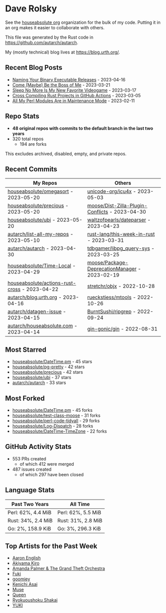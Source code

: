 
# Dave Rolsky

See the [houseabsolute org](https://github.com/houseabsolute) organization for
the bulk of my code. Putting it in an org makes it easier to collaborate with
others.

This file was generated by the Rust code in
https://github.com/autarch/autarch.

My (mostly technical) blog lives at https://blog.urth.org/.

## Recent Blog Posts

- [Naming Your Binary Executable Releases](https://blog.urth.org/2023/04/16/naming-your-binary-executable-releases/) - 2023-04-16
- [Come (Maybe) Be the Boss of Me](https://blog.urth.org/2023/03/21/come-maybe-be-the-boss-of-me/) - 2023-03-21
- [Sleep No More Is My New Favorite Videogame](https://blog.urth.org/2023/03/17/sleep-no-more-is-my-new-favorite-videogame/) - 2023-03-17
- [Cross Compiling Rust Projects in GitHub Actions](https://blog.urth.org/2023/03/05/cross-compiling-rust-projects-in-github-actions/) - 2023-03-05
- [All My Perl Modules Are in Maintenance Mode](https://blog.urth.org/2023/02/11/all-my-perl-modules-are-in-maintenance-mode/) - 2023-02-11


## Repo Stats
- **48 original repos with commits to the default branch in the last two years**
- 320 total repos
  - 194 are forks

This excludes archived, disabled, empty, and private repos.

## Recent Commits
| My Repos | Others |
|----------|--------|
| [houseabsolute/omegasort](https://github.com/houseabsolute/omegasort) - 2023-05-20              | [unicode-org/icu4x](https://github.com/unicode-org/icu4x) - 2023-05-03                |
| [houseabsolute/precious](https://github.com/houseabsolute/precious) - 2023-05-20              | [moose/Dist-Zilla-Plugin-Conflicts](https://github.com/moose/Dist-Zilla-Plugin-Conflicts) - 2023-04-30                |
| [houseabsolute/ubi](https://github.com/houseabsolute/ubi) - 2023-05-20              | [waltzofpearls/dateparser](https://github.com/waltzofpearls/dateparser) - 2023-04-23                |
| [autarch/list-all-my-repos](https://github.com/autarch/list-all-my-repos) - 2023-05-10              | [rust-lang/this-week-in-rust](https://github.com/rust-lang/this-week-in-rust) - 2023-03-31                |
| [autarch/autarch](https://github.com/autarch/autarch) - 2023-04-30              | [tdbgamer/libpg_query-sys](https://github.com/tdbgamer/libpg_query-sys) - 2023-03-25                |
| [houseabsolute/Time-Local](https://github.com/houseabsolute/Time-Local) - 2023-04-29              | [moose/Package-DeprecationManager](https://github.com/moose/Package-DeprecationManager) - 2023-02-19                |
| [houseabsolute/actions-rust-cross](https://github.com/houseabsolute/actions-rust-cross) - 2023-04-22              | [stretchr/objx](https://github.com/stretchr/objx) - 2022-10-28                |
| [autarch/blog.urth.org](https://github.com/autarch/blog.urth.org) - 2023-04-16              | [rueckstiess/mtools](https://github.com/rueckstiess/mtools) - 2022-10-26                |
| [autarch/datagen-issue](https://github.com/autarch/datagen-issue) - 2023-04-15              | [BurntSushi/ripgrep](https://github.com/BurntSushi/ripgrep) - 2022-09-24                |
| [autarch/houseabsolute.com](https://github.com/autarch/houseabsolute.com) - 2023-04-14              | [gin-gonic/gin](https://github.com/gin-gonic/gin) - 2022-08-31                |


## Most Starred
- [houseabsolute/DateTime.pm](https://github.com/houseabsolute/DateTime.pm) - 45 stars
- [houseabsolute/pg-pretty](https://github.com/houseabsolute/pg-pretty) - 42 stars
- [houseabsolute/precious](https://github.com/houseabsolute/precious) - 42 stars
- [houseabsolute/ubi](https://github.com/houseabsolute/ubi) - 37 stars
- [autarch/autarch](https://github.com/autarch/autarch) - 33 stars


## Most Forked
- [houseabsolute/DateTime.pm](https://github.com/houseabsolute/DateTime.pm) - 45 forks
- [houseabsolute/test-class-moose](https://github.com/houseabsolute/test-class-moose) - 31 forks
- [houseabsolute/perl-code-tidyall](https://github.com/houseabsolute/perl-code-tidyall) - 29 forks
- [houseabsolute/Log-Dispatch](https://github.com/houseabsolute/Log-Dispatch) - 28 forks
- [houseabsolute/DateTime-TimeZone](https://github.com/houseabsolute/DateTime-TimeZone) - 22 forks


## GitHub Activity Stats
- 553 PRs created
  - of which 412 were merged
- 487 issues created
  - of which 297 have been closed

## Language Stats
| Past Two Years        | All Time                |
|-----------------------|-------------------------|
| Perl: 62%, 4.4 MiB              | Perl: 62%, 5.5 MiB                |
| Rust: 34%, 2.4 MiB              | Rust: 31%, 2.8 MiB                |
| Go: 2%, 158.9 KiB              | Go: 3%, 296.3 KiB                |


## Top Artists for the Past Week
* [Aaron English](https://musicbrainz.org/artist/4204913b-bcdb-4886-841a-e24c9123e233)
* [Akiyama Kiro](https://musicbrainz.org/search?query=Akiyama%20Kiro&amp;type=artist&amp;method=indexed)
* [Amanda Palmer &amp; The Grand Theft Orchestra](https://musicbrainz.org/artist/32e55b31-6a0a-492d-bfc0-6c07662a5f60)
* [Fuki](https://musicbrainz.org/artist/71486b84-6952-4fdd-8b7f-38cb8a16cc25)
* [goomiey](https://musicbrainz.org/artist/84bc8cf1-7d9f-4bdb-a26c-91ca293635f3)
* [Kenichi Asai](https://musicbrainz.org/artist/72a9306d-b95b-41b7-9d04-d25768f15290)
* [Muse](https://musicbrainz.org/artist/9c9f1380-2516-4fc9-a3e6-f9f61941d090)
* [Queen](https://musicbrainz.org/artist/0383dadf-2a4e-4d10-a46a-e9e041da8eb3)
* [Ryokuoushoku Shakai](https://musicbrainz.org/artist/3ed40054-97ab-4783-b3c3-15c2c7b06546)
* [YUKI](https://musicbrainz.org/artist/379866cd-980d-4d20-81f2-37986fd766fc)

